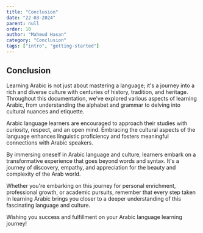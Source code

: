 ```yaml
---
title: "Conclusion"
date: "22-03-2024"
parent: null
order: 10
author: "Mahmud Hasan"
category: "Conclusion"
tags: ["intro", "getting-started"]
---
```


## Conclusion

Learning Arabic is not just about mastering a language; it's a journey into a rich and diverse culture with centuries of history, tradition, and heritage. Throughout this documentation, we've explored various aspects of learning Arabic, from understanding the alphabet and grammar to delving into cultural nuances and etiquette.

Arabic language learners are encouraged to approach their studies with curiosity, respect, and an open mind. Embracing the cultural aspects of the language enhances linguistic proficiency and fosters meaningful connections with Arabic speakers.

By immersing oneself in Arabic language and culture, learners embark on a transformative experience that goes beyond words and syntax. It's a journey of discovery, empathy, and appreciation for the beauty and complexity of the Arab world.

Whether you're embarking on this journey for personal enrichment, professional growth, or academic pursuits, remember that every step taken in learning Arabic brings you closer to a deeper understanding of this fascinating language and culture.

Wishing you success and fulfillment on your Arabic language learning journey!
